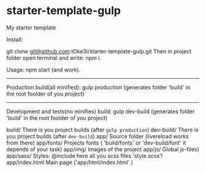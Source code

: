 # starter-template-gulp
My starter template 

Install:

git clone git@github.com:tOke3i/starter-template-gulp.git
 Then in project folder open terminal and write: npm i.

Usage:
npm start (and work).

____________________________________________________________________________________________
Production build(all minified):
gulp production (generates folder 'build' in the root foolder of you project)

____________________________________________________________________________________________
Development and tests(no minifies) build:
gulp dev-build (generates folder 'build' in the root foolder of you project)



build/  			There is you project builds (after `gulp production`)
dev-build/  		There is you project builds (after `dev-build`)
app/        		Source folder (livereload works from there)
app/fonts/  		Projects fonts ( 'build/fonts' or 'dev-build/font' it depends of your task)
app/img/    		Images of the project
app/js/     		Global js-files)
app/sass/   		Styles: @include here all you scss files 'style.scss'!
app/index.html      Main page ('app/html/index.html' )